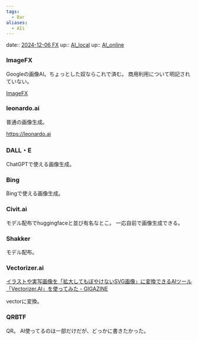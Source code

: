 ```yaml
---
tags:
  - Bar
aliases:
  - AIi
---
```



date:: [2024-12-06 FX](../../Daily_Note/2024-12-06%20FX.md)
up:: [AI_local](AI_local.md)
up:: [AI_online](AI_online.md)

### ImageFX
Googleの画像AI。ちょっとした奴ならこれで済む。
商用利用について明記されていない。

[ImageFX](https://aitestkitchen.withgoogle.com/tools/image-fx)


### leonardo.ai
普通の画像生成。

https://leonardo.ai

### DALL・E
ChatGPTで使える画像生成。

### Bing
Bingで使える画像生成。

### Civit.ai
モデル配布でhuggingfaceと並び有名なとこ。
一応自前で画像生成できる。

### Shakker
モデル配布。

### Vectorizer.ai
[イラストや実写画像を「拡大してもぼやけないSVG画像」に変換できるAIツール「Vectorizer.AI」を使ってみた - GIGAZINE](https://gigazine.net/news/20230514-vectorizer-ai/)

vectorに変換。


### QRBTF
QR。
AI使ってるのは一部だけだが、どっかに書きたかった。
